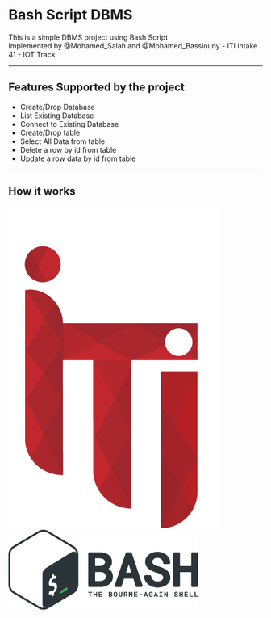 # Bash Script DBMS

This is a simple DBMS project using Bash Script\
Implemented by @Mohamed_Salah and @Mohamed_Bassiouny - ITI intake 41 - IOT Track

---
Features Supported by the project
---
* Create/Drop Database
* List Existing Database
* Connect to Existing Database
* Create/Drop table
* Select All Data from table
* Delete a row by id from table
* Update a row data by id from table


---
How it works
---
![alt text](https://raw.githubusercontent.com/MohamedBassiouny26/DBMS-Bash/master/iti-logo.png)
![alt text](https://raw.githubusercontent.com/MohamedBassiouny26/DBMS-Bash/master/git.png)
